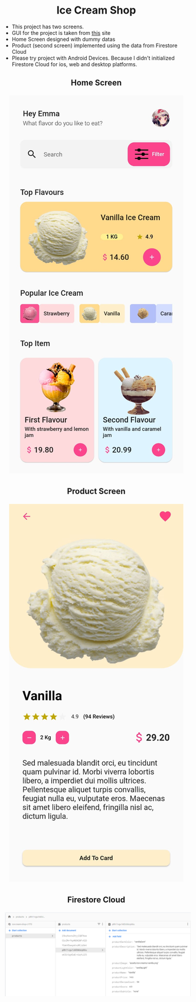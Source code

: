 <h1 align="center"> Ice Cream Shop </h1>

* This project has two screens.
* GUI for the project is taken from [this](https://www.uplabs.com/posts/ice-cream-shop-mobile-app-867709e9-2a2c-4634-ab88-e513fb0ef21d) site 
* Home Screen designed with dummy datas
* Product (second screen) implemented using the data from Firestore Cloud
* Please try project with Android Devices. Because I didn't initialized Firestore Cloud for ios, web and desktop platforms.

<h2 align="center"> Home Screen </h2>
<p align="center"> <img src="screenshots/home_page.jpeg"  style="vertical-align:down; margin:4px"> </p>

<h2 align="center"> Product Screen </h2>
<p align="center"> <img src="screenshots/product_page.jpeg" style="vertical-align:down; margin:4px"> </p>

<h2 align="center"> Firestore Cloud </h2>
<p align="center"> <img src="screenshots/firebase_product.png" style="vertical-align:down; margin:4px"> </p>

